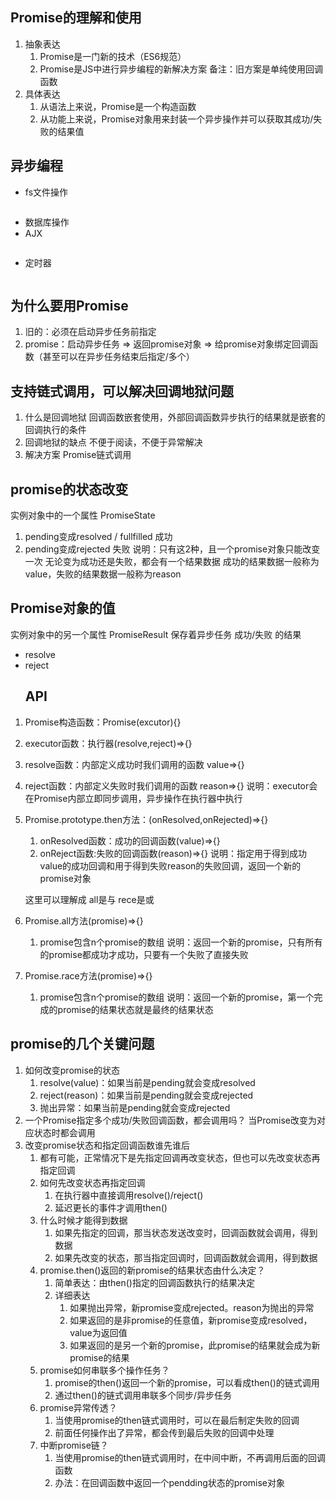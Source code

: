 ## Promise的理解和使用
1. 抽象表达
   1. Promise是一门新的技术（ES6规范）
   2. Promise是JS中进行异步编程的新解决方案
   备注：旧方案是单纯使用回调函数
2. 具体表达
   1. 从语法上来说，Promise是一个构造函数
   2. 从功能上来说，Promise对象用来封装一个异步操作并可以获取其成功/失败的结果值
## 异步编程
* fs文件操作
``` require('fs').readFile('./index.html',(err,data)=>{})
```
* 数据库操作
* AJX
``` $.get('/server',(data)=>{})
```
* 定时器
``` setTimeout(()=>{},1000)
```

## 为什么要用Promise
1. 旧的：必须在启动异步任务前指定
2. promise：启动异步任务 => 返回promise对象 => 给promise对象绑定回调函数（甚至可以在异步任务结束后指定/多个）

## 支持链式调用，可以解决回调地狱问题
1. 什么是回调地狱
   回调函数嵌套使用，外部回调函数异步执行的结果就是嵌套的回调执行的条件
2. 回调地狱的缺点
   不便于阅读，不便于异常解决
3. 解决方案
   Promise链式调用

## promise的状态改变
实例对象中的一个属性 PromiseState
1. pending变成resolved / fullfilled 成功
2. pending变成rejected 失败
说明：只有这2种，且一个promise对象只能改变一次
无论变为成功还是失败，都会有一个结果数据
成功的结果数据一般称为value，失败的结果数据一般称为reason

## Promise对象的值
实例对象中的另一个属性 PromiseResult
保存着异步任务 成功/失败 的结果
* resolve
* reject
  ## API
1. Promise构造函数：Promise(excutor){}
  1. executor函数：执行器(resolve,reject)=>{}
  2. resolve函数：内部定义成功时我们调用的函数 value=>{}
  3. reject函数：内部定义失败时我们调用的函数 reason=>{}
   说明：executor会在Promise内部立即同步调用，异步操作在执行器中执行
2. Promise.prototype.then方法：(onResolved,onRejected)=>{}
   1. onResolved函数：成功的回调函数(value)=>{}
   2. onReject函数:失败的回调函数(reason)=>{}
   说明：指定用于得到成功value的成功回调和用于得到失败reason的失败回调，返回一个新的promise对象


   这里可以理解成 all是与 rece是或

3. Promise.all方法(promise)=>{}
   1. promise包含n个promise的数组
    说明：返回一个新的promise，只有所有的promise都成功才成功，只要有一个失败了直接失败
4. Promise.race方法(promise)=>{}
   1. promise包含n个promise的数组
    说明：返回一个新的promise，第一个完成的promise的结果状态就是最终的结果状态

## promise的几个关键问题
1. 如何改变promise的状态
   1. resolve(value)：如果当前是pending就会变成resolved
   2. reject(reason)：如果当前是pending就会变成rejected
   3. 抛出异常：如果当前是pending就会变成rejected
2. 一个Promise指定多个成功/失败回调函数，都会调用吗？
   当Promise改变为对应状态时都会调用
3. 改变promise状态和指定回调函数谁先谁后
   1. 都有可能，正常情况下是先指定回调再改变状态，但也可以先改变状态再指定回调
   2. 如何先改变状态再指定回调
      1. 在执行器中直接调用resolve()/reject()
      2. 延迟更长的事件才调用then()
   3. 什么时候才能得到数据
      1. 如果先指定的回调，那当状态发送改变时，回调函数就会调用，得到数据
      2. 如果先改变的状态，那当指定回调时，回调函数就会调用，得到数据
   4. promise.then()返回的新promise的结果状态由什么决定？
      1. 简单表达：由then()指定的回调函数执行的结果决定
      2. 详细表达
         1. 如果抛出异常，新promise变成rejected。reason为抛出的异常
         2. 如果返回的是非promise的任意值，新promise变成resolved，value为返回值
         3. 如果返回的是另一个新的promise，此promise的结果就会成为新promise的结果
   5. promise如何串联多个操作任务？
      1. promise的then()返回一个新的promise，可以看成then()的链式调用
      2. 通过then()的链式调用串联多个同步/异步任务
   6. promise异常传透？
      1. 当使用promise的then链式调用时，可以在最后制定失败的回调
      2. 前面任何操作出了异常，都会传到最后失败的回调中处理
   7. 中断promise链？
      1. 当使用promise的then链式调用时，在中间中断，不再调用后面的回调函数
      2. 办法：在回调函数中返回一个pendding状态的promise对象